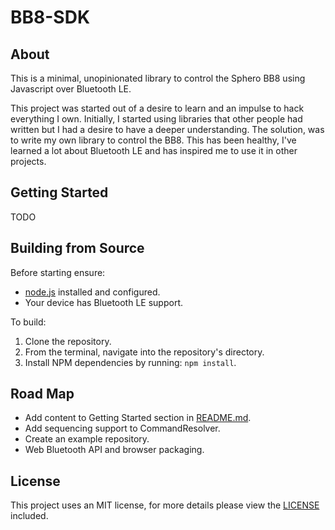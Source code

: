# BB8-SDK

## About

This is a minimal, unopinionated library to control the Sphero BB8 using Javascript over Bluetooth LE.

This project was started out of a desire to learn and an impulse to hack everything I own. Initially, I started using libraries that other people had written but I had a desire to have a deeper understanding. The solution, was to write my own library to control the BB8. This has been healthy, I've learned a lot about Bluetooth LE and has inspired me to use it in other projects.

## Getting Started

TODO

## Building from Source

Before starting ensure:

- [node.js](https://nodejs.org/en/) installed and configured.
- Your device has Bluetooth LE support.

To build:

1. Clone the repository.
1. From the terminal, navigate into the repository's directory.
1. Install NPM dependencies by running: `npm install`.

## Road Map

- Add content to Getting Started section in [README.md](/README.md).
- Add sequencing support to CommandResolver.
- Create an example repository.
- Web Bluetooth API and browser packaging.

## License

This project uses an MIT license, for more details please view the [LICENSE](/LICENSE) included.
